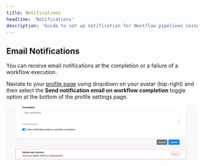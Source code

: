 ```yaml
---
title: Notifications
headline: 'Notifications'
description: 'Guide to set up notification for Nextflow pipelines using Tower.'
---
```


## Email Notifications

You can receive email notifications at the completion or a failure of a workflow execution.

Naviate to your [profile page](https://tower.nf/profile) using dropdown on your avatar (top-right) and then select the **Send notification email on workflow completion** toggle option at the bottom of the profile settings page.

![](_images/launch_notifications.png)

